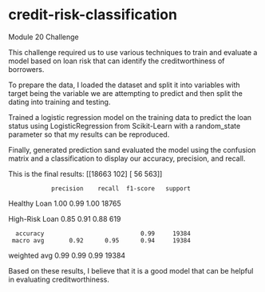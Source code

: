 # credit-risk-classification
Module 20 Challenge


This challenge required us to use various techniques to train and evaluate a model based on loan risk that can identify the creditworthiness of borrowers.

To prepare the data, I loaded the dataset and split it into variables with target being the variable we are attempting to predict and then split the dating into training and testing.

Trained a logistic regression model on the training data to predict the loan status using LogisticRegression from Scikit-Learn with a random_state parameter so that my results can be reproduced.

Finally, generated prediction sand evaluated the model using the confusion matrix and a classification to display our accuracy, precision, and recall.

This is the final results: 
[[18663   102]
 [   56   563]]

                
                
                precision    recall  f1-score   support
                
  Healthy Loan       1.00      0.99      1.00     18765
  
High-Risk Loan       0.85      0.91      0.88       619

      accuracy                           0.99     19384
     macro avg       0.92      0.95      0.94     19384
  weighted avg       0.99      0.99      0.99     19384

Based on these results, I believe that it is a good model that can be helpful in evaluating creditworthiness.
